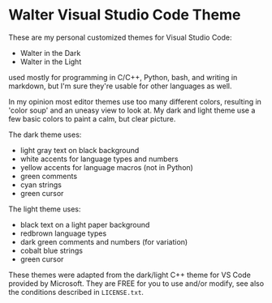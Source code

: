 Walter Visual Studio Code Theme
===============================

These are my personal customized themes for Visual Studio Code:

* Walter in the Dark
* Walter in the Light

used mostly for programming in C/C++, Python, bash, and writing in markdown,
but I'm sure they're usable for other languages as well.

In my opinion most editor themes use too many different colors, resulting
in 'color soup' and an uneasy view to look at. My dark and light theme
use a few basic colors to paint a calm, but clear picture.

The dark theme uses:
* light gray text on black background
* white accents for language types and numbers
* yellow accents for language macros (not in Python)
* green comments
* cyan strings
* green cursor

The light theme uses:
* black text on a light paper background
* redbrown language types
* dark green comments and numbers (for variation)
* cobalt blue strings
* green cursor


These themes were adapted from the dark/light C++ theme for VS Code
provided by Microsoft. They are FREE for you to use and/or modify,
see also the conditions described in `LICENSE.txt`.

